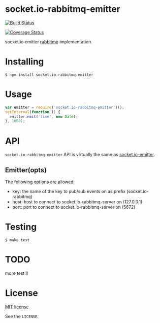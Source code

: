 # socket.io-rabbitmq-emitter

[![Build Status](https://travis-ci.org/ziyasal/socket.io-rabbitmq-emitter.svg)](https://travis-ci.org/ziyasal/socket.io-rabbitmq-emitter)

[![Coverage Status](https://coveralls.io/repos/ziyasal/socket.io-rabbitmq-emitter/badge.svg)](https://coveralls.io/r/ziyasal/socket.io-rabbitmq-emitter)

socket.io emitter [rabbitmq](https://www.rabbitmq.com/) implementation.


# Installing

```shell
$ npm install socket.io-rabbitmq-emitter
```


# Usage

```js
var emitter = require('socket.io-rabbitmq-emitter')();
setInterval(function () {
  emitter.emit('time', new Date);
}, 1000);
```


# API

`socket.io-rabbitmq-emitter` API is virtually the same as [socket.io-emitter](https://github.com/automattic/socket.io-emitter#api).

## Emitter(opts)

The following options are allowed:

- key: the name of the key to pub/sub events on as prefix (socket.io-rabbitmq)
- host: host to connect to socket.io-rabbitmq-server on (127.0.0.1)
- port: port to connect to socket.io-rabbitmq-server on (5672)


# Testing

```shell
$ make test
```


# TODO
more test !!


# License

[MIT license](http://www.opensource.org/licenses/mit-license.php).

See the `LICENSE`.